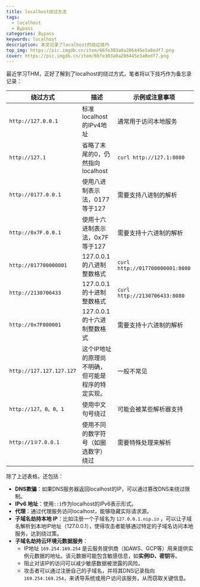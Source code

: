 ```yaml
---
title: localhost绕过方法
tags:
  - localhost
  - Bypass
categories: Bypass
keywords: localhost
description: 本文记录了localhost的绕过技巧
top_img: https://pic.imgdb.cn/item/66fe303a0a206445e3a8edf7.png
cover: https://pic.imgdb.cn/item/66fe303a0a206445e3a8edf7.png
---
```

最近学习THM，正好了解到了localhost的绕过方式，笔者将以下技巧作为备忘录记录：

| 绕过方式                          | 描述                                                       | 示例或注意事项                      |
|-----------------------------------|------------------------------------------------------------|-------------------------------------|
| `http://127.0.0.1`                | 标准localhost的IPv4地址                                    | 通常用于访问本地服务                |
| `http://127.1`                     | 省略了末尾的0，仍然指向localhost                           | `curl http://127.1:8080`           |
| `http://0177.0.0.1`               | 使用八进制表示法，0177等于127                              | 需要支持八进制的解析                |
| `http://0x7F.0.0.1`               | 使用十六进制表示法，0x7F等于127                            | 需要支持十六进制的解析              |
| `http://017700000001`              | 127.0.0.1的八进制整数格式                                  | `curl http://017700000001:8080`    |
| `http://2130706433`                | 127.0.0.1的十进制整数格式                                  | `curl http://2130706433:8080`       |
| `http://0x7F000001`                | 127.0.0.1的十六进制整数格式                                | 需要支持十六进制的解析              |
| `http://127.127.127.127`           | 这个IP地址的原理尚不明确，但可能是程序的特定实现。          | 一般不常见                          |
| `http://127。0。0。1`              | 使用中文句号绕过                                           | 可能会被某些解析器支持              |
| `http://1②7.0.0.1`                | 使用不同的数字符号（如圈选数字）绕过                        | 需要特殊处理来解析                  |
除了上述表格，还包括：

- **DNS欺骗**：如果DNS服务器返回localhost的IP，可以通过篡改DNS来绕过限制。
- **IPv6 地址**：使用`::1`作为localhost的IPv6表示形式。
- **代理**：通过代理服务访问localhost，能够隐藏实际请求源。
- **子域名劫持本地 IP**：比如注册一个子域名为 `127.0.0.1.nip.io` ，可以让子域名解析到本地IP地址（127.0.0.1），使得攻击者能够通过特定的子域名访问本地服务，达到绕过策。
- **子域名劫持云环境元数据服务**：
    - IP地址 `169.254.169.254` 是云服务提供商（如AWS、GCP等）用来提供实例元数据的地址。该元数据可能包含敏感信息，如**实例ID、密钥**等。
    - 阻止对该IP的访问可以减少敏感数据被泄露的风险。
    - 攻击者可以通过注册自己的子域名，并将其DNS记录指向 `169.254.169.254`，来诱导系统或用户访问该服务，从而窃取关键信息。